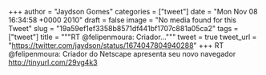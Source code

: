 
+++
author = "Jaydson Gomes"
categories = ["tweet"]
date = "Mon Nov 08 16:34:58 +0000 2010"
draft = false
image = "No media found for this Tweet"
slug = "19a59ef1ef3358b8571df441bf1707c881a05ca2"
tags = ["tweet"]
title = """RT @felipenmoura: Criador..."""
tweet = true
tweet_url = "https://twitter.com/jaydson/status/1674047804940288"
+++
RT @felipenmoura: Criador do Netscape apresenta seu novo navegador  http://tinyurl.com/29vg4k3
